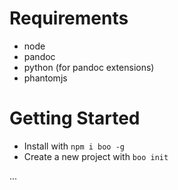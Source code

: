 # Requirements

- node
- pandoc
- python (for pandoc extensions)
- phantomjs

# Getting Started

- Install with `npm i boo -g`
- Create a new project with `boo init`

...
